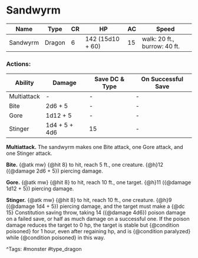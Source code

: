 # Sandwyrm

| Name | Type | CR | HP | AC | Speed |
|------|------|----|----|----|-------|
| Sandwyrm | Dragon | 6 | 142 (15d10 + 60) | 15 | walk: 20 ft., burrow: 40 ft. |

### Actions:

| Ability | Damage | Save DC & Type | On Successful Save |
|---------|--------|----------------|--------------------|
| Multiattack | - | - | - |
| Bite | 2d6 + 5 | - | - |
| Gore | 1d12 + 5 | - | - |
| Stinger | 1d4 + 5 + 4d6 | 15 | - |


**Multiattack.** The sandwyrm makes one Bite attack, one Gore attack, and one Stinger attack.

**Bite.** {@atk mw} {@hit 8} to hit, reach 5 ft., one creature. {@h}12 ({@damage 2d6 + 5}) piercing damage.

**Gore.** {@atk mw} {@hit 8} to hit, reach 10 ft., one target. {@h}11 ({@damage 1d12 + 5}) piercing damage.

**Stinger.** {@atk mw} {@hit 8} to hit, reach 10 ft., one creature. {@h}9 ({@damage 1d4 + 5}) piercing damage, and the target must make a {@dc 15} Constitution saving throw, taking 14 ({@damage 4d6}) poison damage on a failed save, or half as much damage on a successful one. If the poison damage reduces the target to 0 hp, the target is stable but {@condition poisoned} for 1 hour, even after regaining hp, and is {@condition paralyzed} while {@condition poisoned} in this way.

^Tags: #monster #type_dragon